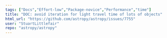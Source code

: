 ```yaml
---
tags: ["Docs","Effort-low","Package-novice","Performance","time"]
title: "DOC: avoid iteration for light travel time of lots of objects"
html_url: "https://github.com/astropy/astropy/issues/7755"
user: "StuartLittlefair"
repo: "astropy/astropy"
---
```


